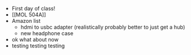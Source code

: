 - First day of class!
- [[MOL 504A]]
- Amazon list
	- hdmi to usbc adapter (realistically probably better to just get a hub)
	- new headphone case
- ok what about now
- testing testing testing